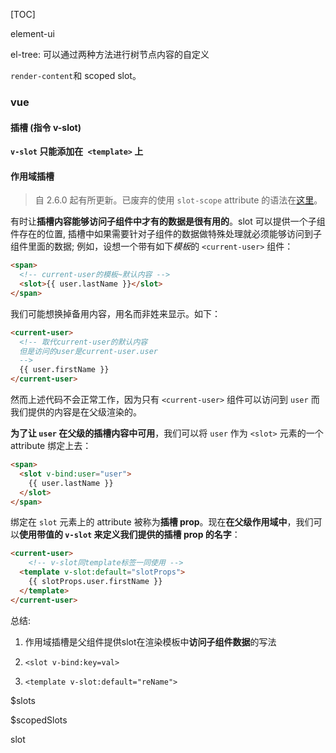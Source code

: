 [TOC]



element-ui

el-tree: 可以通过两种方法进行树节点内容的自定义

`render-content`和 scoped slot。





### vue

#### 插槽 (指令 v-slot)

 **`v-slot` 只能添加在` <template>` 上**

#### 作用域插槽 

> 自 2.6.0 起有所更新。已废弃的使用 `slot-scope` attribute 的语法在[这里](https://cn.vuejs.org/v2/guide/components-slots.html#废弃了的语法)。

有时让**插槽内容能够访问子组件中才有的数据是很有用的**。slot 可以提供一个子组件存在的位置, 插槽中如果需要针对子组件的数据做特殊处理就必须能够访问到子组件里面的数据; 例如，设想一个带有如下*模板*的 `<current-user>` 组件：

```html
<span>
  <!-- current-user的模板~默认内容 -->
  <slot>{{ user.lastName }}</slot>
</span>
```

我们可能想换掉备用内容，用名而非姓来显示。如下：

```html
<current-user>
  <!-- 取代current-user的默认内容
  但是访问的user是current-user.user
  -->
  {{ user.firstName }}
</current-user>
```

然而上述代码不会正常工作，因为只有 `<current-user>` 组件可以访问到 `user` 而我们提供的内容是在父级渲染的。

**为了让 `user` 在父级的插槽内容中可用**，我们可以将 `user` 作为 `<slot>` 元素的一个 attribute 绑定上去：

```html
<span>
  <slot v-bind:user="user">
    {{ user.lastName }}
  </slot>
</span>
```

绑定在 `slot` 元素上的 attribute 被称为**插槽 prop**。现在**在父级作用域中**，我们可以**使用带值的 `v-slot` 来定义我们提供的插槽 prop 的名字**：

```html
<current-user>
    <!-- v-slot同template标签一同使用 -->
  <template v-slot:default="slotProps">
    {{ slotProps.user.firstName }}
  </template>
</current-user>
```

总结: 

1. 作用域插槽是父组件提供slot在渲染模板中**访问子组件数据**的写法

2. `<slot v-bind:key=val>`

3. `<template v-slot:default="reName">`



$slots

$scopedSlots

slot

